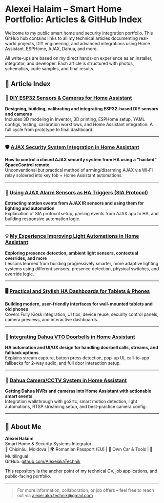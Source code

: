 # Alexei Halaim – Smart Home Portfolio: Articles & GitHub Index

Welcome to my public smart home and security integration portfolio. This GitHub hub contains links to all my technical articles documenting real-world projects, DIY engineering, and advanced integrations using Home Assistant, ESPHome, AJAX, Dahua, and more.

All write-ups are based on my direct hands-on experience as an installer, integrator, and developer. Each article is structured with photos, schematics, code samples, and final results.

## 📌 Article Index

### 🧪 [DIY ESP32 Sensors & Cameras for Home Assistant](https://github.com/AlexeiakaTechnik/DIY-esp32-esphome-homeassistant-sensors_cams)
**Designing, building, calibrating and integrating ESP32-based DIY sensors and cameras**  
Includes 3D modeling in Inventor, 3D printing, ESPHome setup, YAML configs, testing, calibration workflows, and Home Assistant integration. A full cycle from prototype to final dashboard.

---

### 🛡️ [AJAX Security System Integration in Home Assistant](https://github.com/AlexeiakaTechnik/AJAX_security-integration-in-Home_Assistant)
**How to control a closed AJAX security system from HA using a "hacked" SpaceControl remote**  
Unconventional but practical method of arming/disarming AJAX via Wi-Fi relay soldered into key fob + Home Assistant automations.

---

### 📡 [Using AJAX Alarm Sensors as HA Triggers (SIA Protocol)](https://github.com/AlexeiakaTechnik/Use-Ajax-Security-alarm-sensors-as-a-Automation-Triggers-in-Home-Assistant)
**Extracting motion events from AJAX IR sensors and using them for lighting and automation**  
Explanation of SIA protocol setup, parsing events from AJAX app to HA, and building responsive automation logic.

---

### 💡 [My Experience Improving Light Automations in Home Assistant](https://github.com/AlexeiakaTechnik/My-experience-of-improving-Light-Automations-in-Home-Assistant)
**Exploring presence detection, ambient light sensors, contextual overrides, and more**  
Lessons learned from building progressively smarter, more adaptive lighting systems using different sensors, presence detection, physical switches, and override logic.

---

### 🖥️ [Practical and Stylish HA Dashboards for Tablets & Phones](https://github.com/AlexeiakaTechnik/Practial-and-stylish-Home-Assistant-Dashboards-for-Tablets-and-Mobile-Phones)
**Building modern, user-friendly interfaces for wall-mounted tablets and old phones**  
Covers Fully Kiosk integration, UI tips, device reuse, security control panels, camera previews, and interactive dashboards.

---

### 🚪 [Integrating Dahua VTO Doorbells in Home Assistant](https://github.com/AlexeiakaTechnik/Integration-of-Dahua-VTOs-Doorbells-into-Home-Assistant-and-creating-UI-for-it)
**HA automation and UI/UX design for handling doorbell calls, streams, and fallback options**  
Explains stream capture, button press detection, pop-up UI, call-to-app fallbacks for 2-way audio, and full door interaction setup.

---

### 🎥 [Dahua Camera/CCTV System in Home Assistant](https://github.com/AlexeiakaTechnik/Integrating-Dahua-Cameras-CCTV-System-in-Home-Assistant)
**Getting Dahua NVRs and cameras into Home Assistant with actionable smart events**  
Integration walkthrough with go2rtc, smart motion detection, light automations, RTSP streaming setup, and best-practice camera config.

---

## 💼 About Me
**Alexei Halaim**  
Smart Home & Security Systems Integrator  
📍 Chișinău, Moldova | 🌍 Romanian Passport (EU) | 🚗 Own Car & Tools | 💬 Multilingual  
GitHub: [github.com/AlexeiakaTechnik](https://github.com/AlexeiakaTechnik)

This repository is the anchor point of my technical CV, job applications, and public-facing portfolio.

---

> For more information, collaboration, or job offers – feel free to reach out via [alexei.aka.technik@gmail.com](mailto:alexei.aka.technik@gmail.com)
